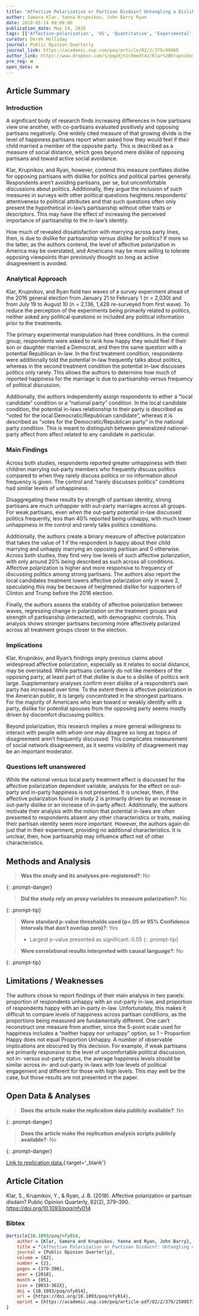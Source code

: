 ```yaml
---
title: "Affective Polarization or Partisan Disdain? Untangling a Dislike for the Opposing Party from a Dislike of Partisanship"
author: Samara Klar, Yanna Krupnikov, John Barry Ryan
date: 2018-05-14 00:00:00
publication_date: May 14, 2018
tags: [['Affective-polarization', 'US', 'Quantitative', 'Experimental', 'Causal']]
curator: Derek Holliday
journal: Public Opinion Quarterly
journal_link: https://academic.oup.com/poq/article/82/2/379/49960
author_link: https://www.dropbox.com/s/pqpdjn1c9medt4z/Klar%20Krupnikov%20Ryan.pdf?dl=0
pre_reg: ❌
open_data: ❌
---
```


## Article Summary

### Introduction ###
A significant body of research finds increasing differences in how partisans view one another, with co-partisans evaluated positively and opposing partisans negatively. One widely cited measure of that growing divide is the level of happiness partisans report when asked how they would feel if their child married a member of the opposite party. This is described as a measure of social distance, which goes beyond mere dislike of opposing partisans and toward active social avoidance.

Klar, Krupnikov, and Ryan, however, contend this measure conflates dislike for opposing partisans with dislike for politics and political parties generally. Respondents aren’t avoiding partisans, per se, but uncomfortable discussions about politics. Additionally, they argue the inclusion of such measures in surveys with other political questions heightens respondents’ attentiveness to political attributes and that such questions often only present the hypothetical in-law’s partisanship without other traits or descriptors. This may have the effect of increasing the perceived importance of partisanship to the in-law’s identity.

How much of revealed dissatisfaction with marrying across party lines, then, is due to dislike for partisanship versus dislike for politics? If more so the latter, as the authors contend, the level of affective polarization in America may be overstated, and Americans may be more willing to tolerate opposing viewpoints than previously thought so long as active disagreement is avoided.

### Analytical Approach ###
Klar, Krupnikov, and Ryan field two waves of a survey experiment ahead of the 2016 general election from January 21 to February 1 (n = 2,030) and from July 19 to August 10 (n = 2,136, 1,428 re-surveyed from first wave). To reduce the perception of the experiments being primarily related to politics, neither asked any political questions or included any political information prior to the treatments.

The primary experimental manipulation had three conditions. In the control group, respondents were asked to rank how happy they would feel if their son or daughter married a Democrat, and then the same question with a potential Republican in-law. In the first treatment condition, respondents were additionally told the potential in-law frequently talks about politics, whereas in the second treatment condition the potential in-law discusses politics only rarely. This allows the authors to determine how much of reported happiness for the marriage is due to partisanship versus frequency of political discussion.

Additionally, the authors independently assign respondents to either a “local candidate” condition or a “national party” condition. In the local candidate condition, the potential in-laws relationship to their party is described as “voted for the local Democratic/Republican candidate”, whereas it is described as “votes for the Democratic/Republican party” in the national party condition. This is meant to distinguish between generalized national-party affect from affect related to any candidate in particular.

### Main Findings ###
Across both studies, respondents reported greater unhappiness with their children marrying out-party members who frequently discuss politics compared to when they rarely discuss politics or no information about frequency is given. The control and “rarely discusses politics” conditions had similar levels of unhappiness. 

Disaggregating these results by strength of partisan identity, strong partisans are much unhappier with out-party marriages across all groups. For weak partisans, even when the out-party potential in-law discussed politics frequently, less than 40% reported being unhappy, with much lower unhappiness in the control and rarely talks politics conditions. 

Additionally, the authors create a binary measure of affective polarization that takes the value of 1 if the respondent is happy about their child marrying and unhappy marrying an opposing partisan and 0 otherwise. Across both studies, they find very low levels of such affective polarization, with only around 20% being described as such across all conditions. Affective polarization is higher and more responsive to frequency of discussing politics among strong partisans. The authors also report the local candidates treatment lowers affective polarization only in wave 2, speculating this may be because of heightened dislike for supporters of Clinton and Trump before the 2016 election.

Finally, the authors assess the stability of affective polarization between waves, regressing change in polarization on the treatment groups and strength of partisanship (interacted), with demographic controls. This analysis shows stronger partisans becoming more affectively polarized across all treatment groups closer to the election.

### Implications ###
Klar, Krupnikov, and Ryan’s findings imply previous claims about widespread affective polarization, especially as it relates to social distance, may be overstated. While partisans certainly do not like members of the opposing party, at least part of that dislike is due to a dislike of politics writ large. Supplementary analyses confirm even dislike of a respondent’s own party has increased over time. To the extent there is affective polarization in the American public, it is largely concentrated in the strongest partisans. For the majority of Americans who lean toward or weakly identify with a party, dislike for potential spouses from the opposing party seems mostly driven by discomfort discussing politics.

Beyond polarization, this research implies a more general willingness to interact with people with whom one may disagree so long as topics of disagreement aren’t frequently discussed. This complicates measurement of social network disagreement, as it seems visibility of disagreement may be an important moderator.

### Questions left unanswered ###
While the national versus local party treatment effect is discussed for the affective polarization dependent variable, analysis for the effect on out-party and in-party happiness is not presented. It is unclear, then, if the affective polarization found in study 2 is primarily driven by an increase in out-party dislike or an increase of in-party affect. Additionally, the authors motivate their analysis with the notion that potential in-laws are often presented to respondents absent any other characteristics or traits, making their partisan identity seem more important. However, the authors again do just that in their experiment, providing no additional characteristics. It is unclear, then, how partisanship may influence affect net of other characteristics.


## Methods and Analysis

> **Was the study and its analyses pre-registered?**: No
> 
{: .prompt-danger}

> **Did the study rely on proxy variables to measure polarization?**: No
> 
> 
>  
{: .prompt-tip}


> **Were standard p-value thresholds used (p<.05 or 95% Confidence Intervals that don’t overlap zero)?**: Yes
> 
> - Largest p-value presented as significant: 0.05
{: .prompt-tip}

> **Were correlational results interpreted with causal language?**: No
> 
{: .prompt-tip}

## Limitations / Weaknesses

The authors chose to report findings of their main analysis in two panels: proportion of respondents unhappy with an out-party in-law, and proportion of respondents happy with an in-party in-law. Unfortunately, this makes it difficult to compare levels of happiness across partisan conditions, as the proportions being measured are fundamentally different. One can’t reconstruct one measure from another, since the 5-point scale used for happiness includes a “neither happy nor unhappy” option, so 1 – Proportion Happy does not equal Proportion Unhappy. A number of observable implications are obscured by this decision. For example, if weak partisans are primarily responsive to the level of uncomfortable political discussion, not in- versus out-party status, the average happiness levels should be similar across in- and out-party in-laws with low levels of political engagement and different for those with high levels. This may well be the case, but those results are not presented in the paper.

## Open Data & Analyses

> **Does the article make the replication data publicly available?**: No
> 
{: .prompt-danger}

> **Does the article make the replication analysis scripts publicly available?**: No
> 
{: .prompt-danger}


[Link to replication data.](https://osf.io/us6qw/){:target='_blank'}

## Article Citation

Klar, S., Krupnikov, Y., & Ryan, J. B. (2018). Affective polarization or partisan disdain? Public Opinion Quarterly, 82(2), 379–390. https://doi.org/10.1093/poq/nfy014 

### Bibtex

```bibtex
@article{10.1093/poq/nfy014,
    author = {Klar, Samara and Krupnikov, Yanna and Ryan, John Barry},
    title = "{Affective Polarization or Partisan Disdain?: Untangling a Dislike for the Opposing Party from a Dislike of Partisanship}",
    journal = {Public Opinion Quarterly},
    volume = {82},
    number = {2},
    pages = {379-390},
    year = {2018},
    month = {05},
    issn = {0033-362X},
    doi = {10.1093/poq/nfy014},
    url = {https://doi.org/10.1093/poq/nfy014},
    eprint = {https://academic.oup.com/poq/article-pdf/82/2/379/25095776/nfy014.pdf},
}

```

